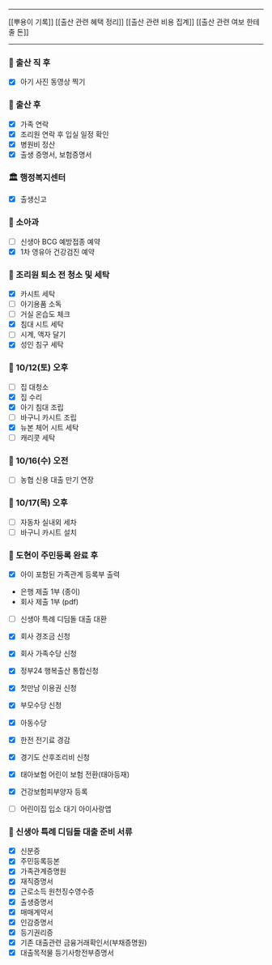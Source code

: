 ***
[[뿌용이 기록]]
[[출산 관련 혜택 정리]]
[[출산 관련 비용 집계]]
[[출산 관련 여보 한테 줄 돈]]
***
 ### 🏥 출산 직 후
- [x] 아기 사진 동영상 찍기

### 👶 출산 후
- [x] 가족 연락
- [x] 조리원 연락 후 입실 일정 확인
- [x] 병원비 정산
- [x] 출생 증명서, 보험증명서

### 🏛 행정복지센터
- [x] 출생신고

### 🏥 소아과
- [ ] 신생아 BCG 예방접종 예약
- [x] 1차 영유아 건강검진 예약

### 🚿 조리원 퇴소 전 청소 및 세탁
- [x] 카시트 세탁
- [ ] 아기용품 소독
- [ ] 거실 온습도 체크
- [x] 침대 시트 세탁
- [ ] 시계, 액자 달기
- [x] 성인 침구 세탁

### 📆 10/12(토) 오후
- [ ] 집 대청소
- [x] 집 수리
- [x] 아기 침대 조립
- [ ] 바구니 카시트 조립
- [x] 뉴본 체어 시트 세탁
- [ ] 캐리콧 세탁

### 📆 10/16(수) 오전
- [ ] 농협 신용 대출 만기 연장

### 📆 10/17(목) 오후
- [ ] 자동차 실내외 세차
- [ ] 바구니 카시트 설치

### 👶 도현이 주민등록 완료 후
- [x] 아이 포함된 가족관계 등록부 출력
- 은행 제출 1부 (종이)
- 회사 제출 1부 (pdf)
- [ ] 신생아 특례 디딤돌 대출 대환
- [x] 회사 경조금 신청
- [x] 회사 가족수당 신청
- [x] 정부24 행복출산 통합신청
- [x] 첫만남 이용권 신청
- [x] 부모수당 신청
- [x] 아동수당
- [x] 한전 전기료 경감
- [x] 경기도 산후조리비 신청
- [x] 태아보험 어린이 보험 전환(태아등재)

- [x] 건강보험피부양자 등록
- [ ] 어린이집 입소 대기 아이사랑앱

### 🧾 신생아 특례 디딤돌 대출 준비 서류
- [x] 신분증
- [x] 주민등록등본
- [x] 가족관계증명원
- [x] 재직증명서
- [x] 근로소득 원천징수영수증
- [x] 출생증명서
- [x] 매매계약서
- [x] 인감증명서
- [x] 등기권리증
- [x] 기존 대출관련 금융거래확인서(부채증명원)
- [x] 대출목적물 등기사항전부증명서